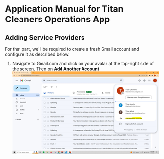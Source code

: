 # Application Manual for Titan Cleaners Operations App

## Adding Service Providers
For that part, we'll be required to create a fresh Gmail account and configure it as described below.

1. Navigate to Gmail.com and click on your avatar at the top-right side of the screen. Then on **Add Another Account** ![Step 1](https://github.com/ilkoTheTiger/Titan-Operations/blob/main/pics/RegisterGoogleAccount/Step1.JPG)
